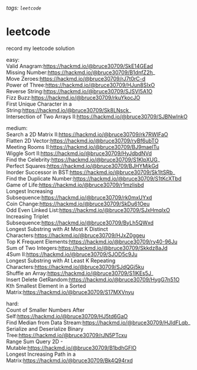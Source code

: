 ###### tags: `leetcode`
# leetcode
record my leetcode solution

easy:  
Valid Anagram:https://hackmd.io/@bruce30709/SkE14GEad  
Missing Number:https://hackmd.io/@bruce30709/B1dnfZ2h_  
Move Zeroes:https://hackmd.io/@bruce30709/rJ7t0rC-d  
Power of Three:https://hackmd.io/@bruce30709/HJun8SIxO  
Reverse String:https://hackmd.io/@bruce30709/SJSVI5A1O  
Fizz Buzz:https://hackmd.io/@bruce30709/rkuYkocJO  
First Unique Character in a String:https://hackmd.io/@bruce30709/Sk8LNsck_  
Intersection of Two Arrays II:https://hackmd.io/@bruce30709/SJBNwlnkO  

medium:  
Search a 2D Matrix II:https://hackmd.io/@bruce30709/rk7RWIFaO  
Flatten 2D Vector:https://hackmd.io/@bruce30709/ryBf6ubTO  
Meeting Rooms II:https://hackmd.io/@bruce30709/BJ9maelTu  
Wiggle Sort II:https://hackmd.io/@bruce30709/HyJdbdNVd  
Find the Celebrity:https://hackmd.io/@bruce30709/S1KlpXUG_  
Perfect Squares:https://hackmd.io/@bruce30709/BJHYMjkGd  
Inorder Successor in BST:https://hackmd.io/@bruce30709/Sk1ltSRb_  
Find the Duplicate Number:https://hackmd.io/@bruce30709/S1tKcXTbd  
Game of Life:https://hackmd.io/@bruce30709/r1mzlisbd  
Longest Increasing Subsequence:https://hackmd.io/@bruce30709/rk0mxUYxd  
Coin Change:https://hackmd.io/@bruce30709/SkDu61Oeu  
Odd Even Linked List:https://hackmd.io/@bruce30709/SJxHmqIxO  
Increasing Triplet Subsequence:https://hackmd.io/@bruce30709/ByLh5QWxd  
Longest Substring with At Most K Distinct Characters:https://hackmd.io/@bruce30709/HJxZ0ggeu  
Top K Frequent Elements:https://hackmd.io/@bruce30709/ry40-96Ju  
Sum of Two Integers:https://hackmd.io/@bruce30709/Skkdz8aJd  
4Sum II:https://hackmd.io/@bruce30709/SJOD5c9Ju  
Longest Substring with At Least K Repeating Characters:https://hackmd.io/@bruce30709/SJdQGj5ku  
Shuffle an Array:https://hackmd.io/@bruce30709/S1lKEs5J_  
Insert Delete GetRandom:https://hackmd.io/@bruce30709/HygG7n51O  
Kth Smallest Element in a Sorted Matrix:https://hackmd.io/@bruce30709/S17MXVnyu  

hard:  
Count of Smaller Numbers After Self:https://hackmd.io/@bruce30709/HJ5td6GaO  
Find Median from Data Stream:https://hackmd.io/@bruce30709/HJIdFLqb_  
Serialize and Deserialize Binary Tree:https://hackmd.io/@bruce30709/rJN5PTcxu  
Range Sum Query 2D - Mutable:https://hackmd.io/@bruce30709/B1bdhGFlO  
Longest Increasing Path in a Matrix:https://hackmd.io/@bruce30709/Bk4Q94rxd  
